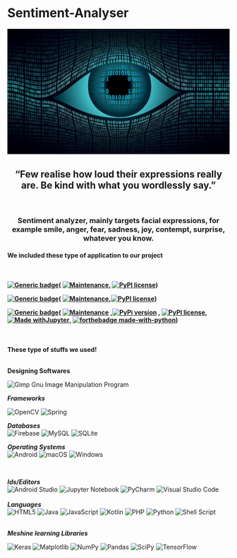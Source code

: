 
# Sentiment-Analyser
<div id = "header" align = "center">
<img src = "images/1.jpg" width = "1000">
</div>

<div = id = "second" align = "center">
  <h2> “Few realise how loud their expressions really are. Be kind with what you wordlessly say.” </h2>
  <br>
  <h3>Sentiment analyzer, mainly targets facial expressions, for example smile, anger, fear, sadness, joy, contempt, surprise, whatever you know.</h3>
</div>

<div id  = "body">
 <h4> We included these type of application to our project <h4>
 <br>
 
 [![Generic badge](https://img.shields.io/badge/1.-Web_Application-<COLOR>.svg)](https://shields.io/)( [![Maintenance](https://img.shields.io/badge/Maintained%3F-yes-green.svg)](https://GitHub.com/Naereen/StrapDown.js/graphs/commit-activity), [![PyPI license](https://img.shields.io/pypi/l/ansicolortags.svg)](https://pypi.python.org/pypi/ansicolortags/))
 <br>
 
 [![Generic badge](https://img.shields.io/badge/2.-Mobile_Application-<COLOR>.svg)](https://shields.io/)( [![Maintenance](https://img.shields.io/badge/Maintained%3F-yes-green.svg)](https://GitHub.com/Naereen/StrapDown.js/graphs/commit-activity),[![PyPI license](https://img.shields.io/pypi/l/ansicolortags.svg)](https://pypi.python.org/pypi/ansicolortags/))
 <br>
 
 [![Generic badge](https://img.shields.io/badge/3.-Desktop_Application-<COLOR>.svg)](https://shields.io/)( [![Maintenance](https://img.shields.io/badge/Maintained%3F-yes-green.svg)](https://GitHub.com/Naereen/StrapDown.js/graphs/commit-activity) ,[![PyPi version](https://badgen.net/pypi/v/pip/)](https://pypi.com/project/pip) , [![PyPI license](https://img.shields.io/pypi/l/ansicolortags.svg)](https://pypi.python.org/pypi/ansicolortags/),[![Made withJupyter](https://img.shields.io/badge/Made%20with-Jupyter-orange?style=for-the-badge&logo=Jupyter)](https://jupyter.org/try), [![forthebadge made-with-python](http://ForTheBadge.com/images/badges/made-with-python.svg)](https://www.python.org/))
 <br>
</div>

<br>

<b> These type of stuffs we used!</b><br>

<br>
<b>Designing Softwares</b>

<br>

![Gimp Gnu Image Manipulation Program](https://img.shields.io/badge/Gimp-657D8B?style=for-the-badge&logo=gimp&logoColor=FFFFFF)
<br>

***Frameworks***<br>

![OpenCV](https://img.shields.io/badge/opencv-%23white.svg?style=for-the-badge&logo=opencv&logoColor=white)
![Spring](https://img.shields.io/badge/spring-%236DB33F.svg?style=for-the-badge&logo=spring&logoColor=white)

***Databases***<br>
![Firebase](https://img.shields.io/badge/firebase-%23039BE5.svg?style=for-the-badge&logo=firebase)
![MySQL](https://img.shields.io/badge/mysql-%2300f.svg?style=for-the-badge&logo=mysql&logoColor=white)
![SQLite](https://img.shields.io/badge/sqlite-%2307405e.svg?style=for-the-badge&logo=sqlite&logoColor=white)
<br>

***Operating Systems***
<br>
![Android](https://img.shields.io/badge/Android-3DDC84?style=for-the-badge&logo=android&logoColor=white)
![macOS](https://img.shields.io/badge/mac%20os-000000?style=for-the-badge&logo=macos&logoColor=F0F0F0)
![Windows](https://img.shields.io/badge/Windows-0078D6?style=for-the-badge&logo=windows&logoColor=white)

<br>


***Ids/Editors***<br>
![Android Studio](https://img.shields.io/badge/Android%20Studio-3DDC84.svg?style=for-the-badge&logo=android-studio&logoColor=white)
![Jupyter Notebook](https://img.shields.io/badge/jupyter-%23FA0F00.svg?style=for-the-badge&logo=jupyter&logoColor=white)
![PyCharm](https://img.shields.io/badge/pycharm-143?style=for-the-badge&logo=pycharm&logoColor=black&color=black&labelColor=green)
![Visual Studio Code](https://img.shields.io/badge/Visual%20Studio%20Code-0078d7.svg?style=for-the-badge&logo=visual-studio-code&logoColor=white)
<br>
<br>
***Languages***<br>
![HTML5](https://img.shields.io/badge/html5-%23E34F26.svg?style=for-the-badge&logo=html5&logoColor=white)
![Java](https://img.shields.io/badge/java-%23ED8B00.svg?style=for-the-badge&logo=java&logoColor=white)
![JavaScript](https://img.shields.io/badge/javascript-%23323330.svg?style=for-the-badge&logo=javascript&logoColor=%23F7DF1E)
![Kotlin](https://img.shields.io/badge/kotlin-%237F52FF.svg?style=for-the-badge&logo=kotlin&logoColor=white)
![PHP](https://img.shields.io/badge/php-%23777BB4.svg?style=for-the-badge&logo=php&logoColor=white)
![Python](https://img.shields.io/badge/python-3670A0?style=for-the-badge&logo=python&logoColor=ffdd54)
![Shell Script](https://img.shields.io/badge/shell_script-%23121011.svg?style=for-the-badge&logo=gnu-bash&logoColor=white)

<br>***Meshine learning Libraries***<br>

![Keras](https://img.shields.io/badge/Keras-%23D00000.svg?style=for-the-badge&logo=Keras&logoColor=white)
![Matplotlib](https://img.shields.io/badge/Matplotlib-%23ffffff.svg?style=for-the-badge&logo=Matplotlib&logoColor=black)
![NumPy](https://img.shields.io/badge/numpy-%23013243.svg?style=for-the-badge&logo=numpy&logoColor=white)
![Pandas](https://img.shields.io/badge/pandas-%23150458.svg?style=for-the-badge&logo=pandas&logoColor=white)
![SciPy](https://img.shields.io/badge/SciPy-%230C55A5.svg?style=for-the-badge&logo=scipy&logoColor=%white)
![TensorFlow](https://img.shields.io/badge/TensorFlow-%23FF6F00.svg?style=for-the-badge&logo=TensorFlow&logoColor=white)
<br>

